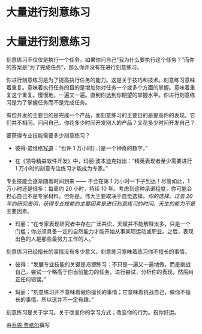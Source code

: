 # 大量进行刻意练习

# 大量进行刻意练习

刻意练习不仅仅是执行一个任务。如果你问自己“我为什么要执行这个任务？”而你的答案是“为了完成任务”，那么你并没有在进行刻意练习。

你进行刻意练习是为了提高执行任务的能力。这是关于技巧和技术。刻意练习意味着重复。意味着执行任务的目的是增加你对任务一个或多个方面的掌握。意味着重复这个重复。慢慢地，一遍又一遍。直到你达到你期望的掌握水平。你进行刻意练习是为了掌握任务而不是完成任务。

有偿开发的主要目的是完成一个产品，而刻意练习的主要目的是提高你的表现。它们并不相同。问问自己，你花多少时间开发别人的产品？又花多少时间开发自己？

要获得专业技能需要多少刻意练习？

+   彼得·诺维格[写道](http://norvig.com/21-days.html)：“也许 1 万小时[...]是一个神奇的数字。”

+   在《领导精益软件开发》中，玛丽·波本迪克指出：“精英表现者至少需要进行 1 万小时的刻意专注练习才能成为专家。”

专业技能会逐渐随着时间到来 —— 不会在第 1 万小时一下子到达！尽管如此，1 万小时还是很多：每周约 20 小时，持续 10 年。考虑到这种承诺程度，你可能会担心自己不是专家材料。但你是。伟大主要取决于自觉选择。*你的选择。*过去 20 年的研究表明，获得专业技能的主要因素是进行刻意练习的时间。天生的能力*不是*主要因素。

+   玛丽：“在专家表现研究者中存在广泛共识，天赋并不能解释太多，只是一个门槛；你必须具备一定的自然能力才能开始从事某项运动或职业。之后，表现出色的人是那些最努力工作的人。”

刻意练习已经擅长的事情没有多少意义。刻意练习意味着练习你不擅长的事情。

+   彼得：“发展专业技能的关键是*刻意*练习：不只是一遍又一遍地做，而是挑战自己，尝试一个略高于你当前能力的任务，进行尝试，分析你的表现，然后纠正任何错误。”

+   玛丽：“刻意练习并不意味着做你擅长的事情；它意味着挑战自己，做你不擅长的事情。所以这并不一定有趣。”

刻意练习是关于学习。关于改变你的学习方式；改变你的行为。祝你好运。

由[乔恩·贾格尔](http://programmer.97things.oreilly.com/wiki/index.php/Jon_Jagger)撰写
